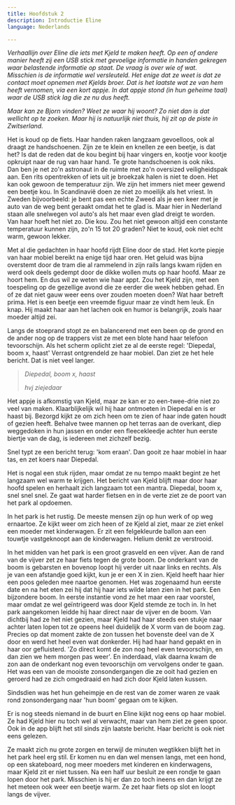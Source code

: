 ```yaml
---
title: Hoofdstuk 2
description: Introductie Eline
language: Nederlands

---
```

_Verhaallijn over Eline die iets met Kjeld te maken heeft. Op een of andere manier heeft zij een USB stick met gevoelige informatie in handen gekregen waar belastende informatie op staat. De vraag is over wie of wat. Misschien is de informatie wel versleuteld. Het enige dat ze weet is dat ze contact moet opnemen met Kjelds broer. Dat is het laatste wat ze van hem heeft vernomen, via een kort appje. In dat appje stond (in hun geheime taal) waar de USB stick lag die ze nu dus heeft._

_Maar kan ze Bjorn vinden? Weet ze waar hij woont? Zo niet dan is dat wellicht op te zoeken. Maar hij is natuurlijk niet thuis, hij zit op de piste in Zwitserland._

Het is koud op de fiets. Haar handen raken langzaam gevoelloos, ook al draagt ze handschoenen. Zijn ze te klein en knellen ze een beetje, is dat het? Is dat de reden dat de kou begint bij haar vingers en, kootje voor kootje opkruipt naar de rug van haar hand. Te grote handschoenen is ook niks. Dan ben je net zo'n astronaut in de ruimte met zo'n oversized veiligheidspak aan. Een rits opentrekken of iets uit je broekzak halen is niet te doen. Het kan ook gewoon de temperatuur zijn. We zijn het immers niet meer gewend een beetje kou. In Scandinavië doen ze niet zo moeilijk als het vriest. In Zweden bijvoorbeeld: je bent pas een echte Zweed als je een keer met je auto van de weg bent geraakt omdat het te glad is. Maar hier in Nederland staan alle snelwegen vol auto's als het maar even glad dreigt te worden. Van haar hoeft het niet zo. Die kou. Zou het niet gewoon altijd een constante temperatuur kunnen zijn, zo'n 15 tot 20 graden? Niet te koud, ook niet echt warm, gewoon lekker. 

Met al die gedachten in haar hoofd rijdt Eline door de stad. Het korte piepje van haar mobiel bereikt na enige tijd haar oren. Het geluid was bijna overstemt door de tram die al rammelend in zijn rails langs kwam rijden en werd ook deels gedempt door de dikke wollen muts op haar hoofd. Maar ze hoort hem. En dus wil ze weten wie haar appt. Zou het Kjeld zijn, met een toespeling op de gezellige avond die ze eerder die week hebben gehad. En of ze dat niet gauw weer eens over zouden moeten doen? Wat haar betreft prima. Het is een beetje een vreemde figuur maar ze vindt hem leuk. En knap. Hij maakt haar aan het lachen ook en humor is belangrijk, zoals haar moeder altijd zei.

Langs de stoeprand stopt ze en balancerend met een been op de grond en de ander nog op de trappers vist ze met een blote hand haar telefoon tevoorschijn. Als het scherm oplicht ziet ze al de eerste regel: 'Diepedal, boom x, haast' Verrast ontgrendeld ze haar mobiel. Dan ziet ze het hele bericht. Dat is niet veel langer.

> _Diepedal, boom x, haast_
>
> _hvj ziejedaar_

Het appje is afkomstig van Kjeld, maar ze kan er zo een-twee-drie niet zo veel van maken. Klaarblijkelijk wil hij haar ontmoeten in Diepedal en is er haast bij. Bezorgd kijkt ze om zich heen om te zien of haar inde gaten houdt of gezien heeft. Behalve twee mannen op het terras aan de overkant, diep weggedoken in hun jassen en onder een fleecekleedje achter hun eerste biertje van de dag, is iedereen met zichzelf bezig.

Snel typt ze een bericht terug: 'kom eraan'. Dan gooit ze haar mobiel in haar tas, en zet koers naar Diepedal. 

Het is nogal een stuk rijden, maar omdat ze nu tempo maakt begint ze het langzaam wel warm te krijgen. Het bericht van Kjeld blijft maar door haar hoofd spelen en herhaalt zich langzaam tot een mantra. Diepedal, boom x, snel snel snel. Ze gaat wat harder fietsen en in de verte ziet ze de poort van het park al opdoemen.

In het park is het rustig. De meeste mensen zijn op hun werk of op weg ernaartoe. Ze kijkt weer om zich heen of ze Kjeld al ziet, maar ze ziet enkel een moeder met kinderwagen. Er zit een felgekleurde ballon aan een touwtje vastgeknoopt aan de kinderwagen. Helium denkt ze verstrooid.

In het midden van het park is een groot grasveld en een vijver. Aan de rand van de vijver zet ze haar fiets tegen de grote boom. De onderkant van de boom is gebarsten en bovenop loopt hij verder uit naar links en rechts. Als je van een afstandje goed kijkt, kun je er een X in zien. Kjeld heeft haar hier een poos geleden mee naartoe genomen. Het was zogenaamd hun eerste date en na het eten zei hij dat hij haar iets wilde laten zien in het park. Een bijzondere boom. In eerste instantie vond ze het maar een raar voorstel, maar omdat ze wel geïntrigeerd was door Kjeld stemde ze toch in. In het park aangekomen leidde hij haar direct naar de vijver en de boom. Van dichtbij had ze het niet gezien, maar Kjeld had haar steeds een stukje naar achter laten lopen tot ze opeens heel duidelijk de X vorm van de boom zag. Precies op dat moment zakte de zon tussen het bovenste deel van de X door en werd het heel even wat donkerder. Hij had haar hand gepakt en in haar oor gefluisterd. 'Zo direct komt de zon nog heel even tevoorschijn, en dan zien we hem morgen pas weer'. En inderdaad, vlak daarna kwam de zon aan de onderkant nog even tevoorschijn om vervolgens onder te gaan. Het was een van de mooiste zonsondergangen die ze ooit had gezien en geroerd had ze zich omgedraaid en had zich door Kjeld laten kussen.

Sindsdien was het hun geheimpje en de rest van de zomer waren ze vaak rond zonsondergang naar 'hun boom' gegaan om te kijken. 

Er is nog steeds niemand in de buurt en Eline kijkt nog eens op haar mobiel. Ze had Kjeld hier nu toch wel al verwacht, maar van hem ziet ze geen spoor. Ook in de app blijft het stil sinds zijn laatste bericht. Haar bericht is ook niet eens gelezen. 

Ze maakt zich nu grote zorgen en terwijl de minuten wegtikken blijft het in het park heel erg stil. Er komen nu en dan wel mensen langs, met een hond, op een skateboard, nog meer moeders met kinderen en kinderwagens, maar Kjeld zit er niet tussen. Na een half uur besluit ze een rondje te gaan lopen door het park. Misschien is hij er dan zo toch ineens en dan krijgt ze het meteen ook weer een beetje warm. Ze zet haar fiets op slot en loopt langs de vijver.